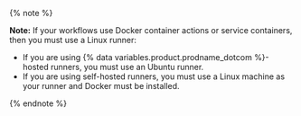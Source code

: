 {% note %}

**Note:** If your workflows use Docker container actions or service containers, then you must use a Linux runner:

- If you are using {% data variables.product.prodname_dotcom %}-hosted runners, you must use an Ubuntu runner.
- If you are using self-hosted runners, you must use a Linux machine as your runner and Docker must be installed.

{% endnote %}
